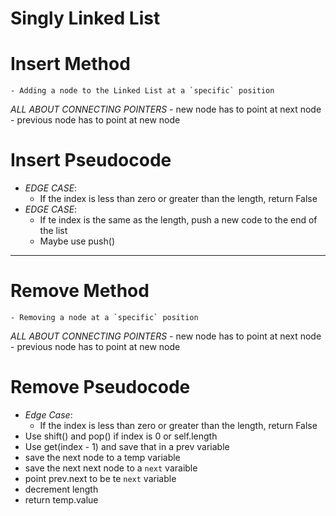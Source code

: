 # Singly Linked List

# Insert Method
    - Adding a node to the Linked List at a `specific` position

*ALL ABOUT CONNECTING POINTERS*
    - new node has to point at next node
    - previous node has to point at new node

# Insert Pseudocode
- *EDGE CASE*:
    - If the index is less than zero or greater than the length, return False
- *EDGE CASE*:
    - If te index is the same as the length, push a new code to the end of the list
    - Maybe use push()

***********************************************

# Remove Method
    - Removing a node at a `specific` position

*ALL ABOUT CONNECTING POINTERS*
    - new node has to point at next node
    - previous node has to point at new node

# Remove Pseudocode
- *Edge Case*:
    - If the index is less than zero or greater than the length, return False
- Use shift() and pop() if index is 0 or self.length
- Use get(index - 1) and save that in a prev variable
- save the next node to a temp variable 
- save the next next node to a `next` varaible
- point prev.next to be te `next` variable
- decrement length
- return temp.value